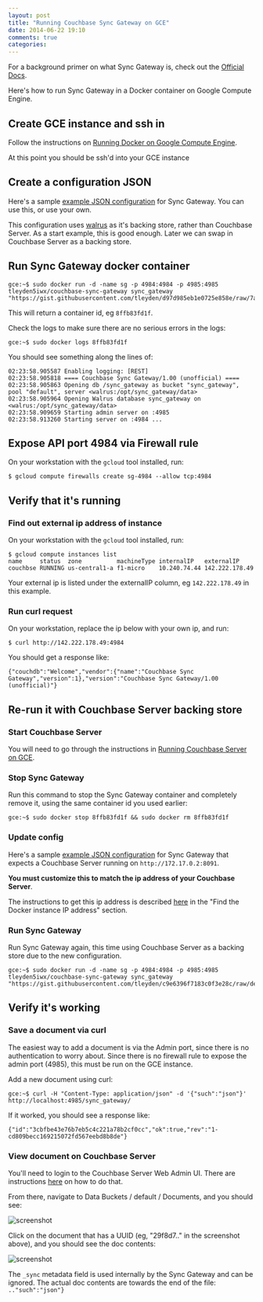 ```yaml
---
layout: post
title: "Running Couchbase Sync Gateway on GCE"
date: 2014-06-22 19:10
comments: true
categories: 
---
```


For a background primer on what Sync Gateway is, check out the [Official Docs](http://developer.couchbase.com/mobile/develop/guides/sync-gateway/index.html).

Here's how to run Sync Gateway in a Docker container on Google Compute Engine.

## Create GCE instance and ssh in

Follow the instructions on [Running Docker on Google Compute Engine](http://docs.docker.com/installation/google/).

At this point you should be ssh'd into your GCE instance

## Create a configuration JSON

Here's a sample [example JSON configuration](https://gist.github.com/tleyden/d97d985eb1e0725e858e) for Sync Gateway.  You can use this, or use your own.

This configuration uses [walrus](https://github.com/couchbaselabs/walrus) as it's backing store, rather than Couchbase Server.  As a start example, this is good enough.  Later we can swap in Couchbase Server as a backing store.

## Run Sync Gateway docker container 

```
gce:~$ sudo docker run -d -name sg -p 4984:4984 -p 4985:4985 tleyden5iwx/couchbase-sync-gateway sync_gateway "https://gist.githubusercontent.com/tleyden/d97d985eb1e0725e858e/raw/7a30998ac12d478334dd171ab316aeb3c8cdbc63/gistfile1.txt#"
```

This will return a container id, eg `8ffb83fd1f`.

Check the logs to make sure there are no serious errors in the logs:

```
gce:~$ sudo docker logs 8ffb83fd1f
```

You should see something along the lines of:

```
02:23:58.905587 Enabling logging: [REST]
02:23:58.905818 ==== Couchbase Sync Gateway/1.00 (unofficial) ====
02:23:58.905863 Opening db /sync_gateway as bucket "sync_gateway", pool "default", server <walrus:/opt/sync_gateway/data>
02:23:58.905964 Opening Walrus database sync_gateway on <walrus:/opt/sync_gateway/data>
02:23:58.909659 Starting admin server on :4985
02:23:58.913260 Starting server on :4984 ...
```

## Expose API port 4984 via Firewall rule

On your workstation with the `gcloud` tool installed, run:

```
$ gcloud compute firewalls create sg-4984 --allow tcp:4984
```

## Verify that it's running

### Find out external ip address of instance

On your workstation with the `gcloud` tool installed, run:

```
$ gcloud compute instances list
name     status  zone          machineType internalIP   externalIP
couchbse RUNNING us-central1-a f1-micro    10.240.74.44 142.222.178.49
```
Your external ip is listed under the externalIP column, eg `142.222.178.49` in this example.


### Run curl request

On your workstation, replace the ip below with your own ip, and run:

```
$ curl http://142.222.178.49:4984
```

You should get a response like:

```
{"couchdb":"Welcome","vendor":{"name":"Couchbase Sync Gateway","version":1},"version":"Couchbase Sync Gateway/1.00 (unofficial)"}
```

## Re-run it with Couchbase Server backing store

### Start Couchbase Server 

You will need to go through the instructions in [Running Couchbase Server on GCE](http://tleyden.github.io/blog/2014/06/22/running-couchbase-server-on-gce/).

### Stop Sync Gateway

Run this command to stop the Sync Gateway container and completely remove it, using the same container id you used earlier:

```
gce:~$ sudo docker stop 8ffb83fd1f && sudo docker rm 8ffb83fd1f
```

### Update config

Here's a sample [example JSON configuration](https://gist.github.com/tleyden/c9e6396f7183c0f3e28c) for Sync Gateway that expects a Couchbase Server running on `http://172.17.0.2:8091`.  

**You must customize this to match the ip address of your Couchbase Server**.  

The instructions to get this ip address is described [here](http://tleyden.github.io/blog/2014/06/22/running-couchbase-server-on-gce/) in the "Find the Docker instance IP address" section.

### Run Sync Gateway

Run Sync Gateway again, this time using Couchbase Server as a backing store due to the new configuration.

```
gce:~$ sudo docker run -d -name sg -p 4984:4984 -p 4985:4985 tleyden5iwx/couchbase-sync-gateway sync_gateway "https://gist.githubusercontent.com/tleyden/c9e6396f7183c0f3e28c/raw/de6c6eea40e27644934f3ebd05c2c6bd14396ef7/gistfile1.txt"
```

## Verify it's working

### Save a document via curl

The easiest way to add a document is via the Admin port, since there is no authentication to worry about.  Since there is no firewall rule to expose the admin port (4985), this must be run on the GCE instance.

Add a new document using curl:

```
gce:~$ curl -H "Content-Type: application/json" -d '{"such":"json"}' http://localhost:4985/sync_gateway/
```

If it worked, you should see a response like:

```
{"id":"3cbfbe43e76b7eb5c4c221a78b2cf0cc","ok":true,"rev":"1-cd809becc169215072fd567eebd8b8de"}
```

### View document on Couchbase Server

You'll need to login to the Couchbase Server Web Admin UI.  There are instructions [here](http://tleyden.github.io/blog/2014/06/22/running-couchbase-server-on-gce/) on how to do that.

From there, navigate to Data Buckets / default / Documents, and you should see:

![screenshot](http://tleyden-misc.s3.amazonaws.com/blog_images/couchbase_server_docs.png)

Click on the document that has a UUID (eg, "29f8d7.." in the screenshot above), and you should see the doc contents:

![screenshot](http://tleyden-misc.s3.amazonaws.com/blog_images/couchbase_server_doc.png)

The `_sync` metadata field is used internally by the Sync Gateway and can be ignored.  The actual doc contents are towards the end of the file: `.."such":"json"}`



